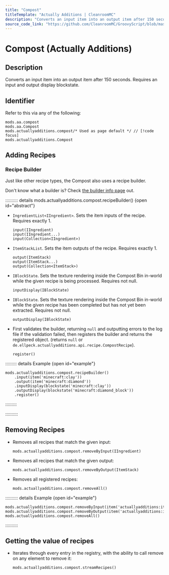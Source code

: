 ```yaml
---
title: "Compost"
titleTemplate: "Actually Additions | CleanroomMC"
description: "Converts an input item into an output item after 150 seconds. Requires an input and output display blockstate."
source_code_link: "https://github.com/CleanroomMC/GroovyScript/blob/master/src/main/java/com/cleanroommc/groovyscript/compat/mods/actuallyadditions/Compost.java"
---
```


# Compost (Actually Additions)

## Description

Converts an input item into an output item after 150 seconds. Requires an input and output display blockstate.

## Identifier

Refer to this via any of the following:

```groovy:no-line-numbers {3}
mods.aa.compost
mods.aa.Compost
mods.actuallyadditions.compost/* Used as page default */ // [!code focus]
mods.actuallyadditions.Compost
```


## Adding Recipes

### Recipe Builder

Just like other recipe types, the Compost also uses a recipe builder.

Don't know what a builder is? Check [the builder info page](../../groovy/builder.md) out.

:::::::::: details mods.actuallyadditions.compost.recipeBuilder() {open id="abstract"}
- `IngredientList<IIngredient>`. Sets the item inputs of the recipe. Requires exactly 1.

    ```groovy:no-line-numbers
    input(IIngredient)
    input(IIngredient...)
    input(Collection<IIngredient>)
    ```

- `ItemStackList`. Sets the item outputs of the recipe. Requires exactly 1.

    ```groovy:no-line-numbers
    output(ItemStack)
    output(ItemStack...)
    output(Collection<ItemStack>)
    ```

- `IBlockState`. Sets the texture rendering inside the Compost Bin in-world while the given recipe is being processed. Requires not null.

    ```groovy:no-line-numbers
    inputDisplay(IBlockState)
    ```

- `IBlockState`. Sets the texture rendering inside the Compost Bin in-world while the given recipe has been completed but has not yet been extracted. Requires not null.

    ```groovy:no-line-numbers
    outputDisplay(IBlockState)
    ```

- First validates the builder, returning `null` and outputting errors to the log file if the validation failed, then registers the builder and returns the registered object. (returns `null` or `de.ellpeck.actuallyadditions.api.recipe.CompostRecipe`).

    ```groovy:no-line-numbers
    register()
    ```

::::::::: details Example {open id="example"}
```groovy:no-line-numbers
mods.actuallyadditions.compost.recipeBuilder()
    .input(item('minecraft:clay'))
    .output(item('minecraft:diamond'))
    .inputDisplay(blockstate('minecraft:clay'))
    .outputDisplay(blockstate('minecraft:diamond_block'))
    .register()
```

:::::::::

::::::::::

## Removing Recipes

- Removes all recipes that match the given input:

    ```groovy:no-line-numbers
    mods.actuallyadditions.compost.removeByInput(IIngredient)
    ```

- Removes all recipes that match the given output:

    ```groovy:no-line-numbers
    mods.actuallyadditions.compost.removeByOutput(ItemStack)
    ```

- Removes all registered recipes:

    ```groovy:no-line-numbers
    mods.actuallyadditions.compost.removeAll()
    ```

:::::::::: details Example {open id="example"}
```groovy:no-line-numbers
mods.actuallyadditions.compost.removeByInput(item('actuallyadditions:item_canola_seed'))
mods.actuallyadditions.compost.removeByOutput(item('actuallyadditions:item_fertilizer'))
mods.actuallyadditions.compost.removeAll()
```

::::::::::

## Getting the value of recipes

- Iterates through every entry in the registry, with the ability to call remove on any element to remove it:

    ```groovy:no-line-numbers
    mods.actuallyadditions.compost.streamRecipes()
    ```
